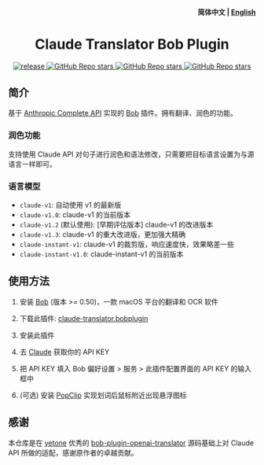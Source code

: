 <h4 align="right">
  <strong>简体中文</strong> | <a href="https://github.com/jtsang4/bob-plugin-claude-translator/blob/main/docs/README_EN.md">English</a>
</h4>

<div>
  <h1 align="center">Claude Translator Bob Plugin</h1>
  <p align="center">
    <a href="https://github.com/jtsang4/bob-plugin-claude-translator/releases" target="_blank">
        <img src="https://github.com/jtsang4/bob-plugin-claude-translator/actions/workflows/release.yaml/badge.svg" alt="release">
    </a>
    <a href="https://github.com/jtsang4/bob-plugin-claude-translator/releases">
        <img alt="GitHub Repo stars" src="https://img.shields.io/github/stars/jtsang4/bob-plugin-claude-translator?style=flat">
    </a>
    <a href="https://github.com/jtsang4/bob-plugin-claude-translator/releases">
        <img alt="GitHub Repo stars" src="https://img.shields.io/badge/claude-bob-orange?style=flat">
    </a>
    <a href="https://github.com/jtsang4/bob-plugin-claude-translator/releases">
        <img alt="GitHub Repo stars" src="https://img.shields.io/badge/langurage-JavaScript-brightgreen?style=flat&color=blue">
    </a>
  </p>
</div>

## 简介

基于 [Anthropic Complete API](https://console.anthropic.com/docs/api/reference) 实现的 [Bob](https://bobtranslate.com/) 插件。拥有翻译、润色的功能。

### 润色功能

支持使用 Claude API 对句子进行润色和语法修改，只需要把目标语言设置为与源语言一样即可。

### 语言模型

* `claude-v1`: 自动使用 v1 的最新版
* `claude-v1.0`: claude-v1 的当前版本
* `claude-v1.2` (默认使用): [早期评估版本] claude-v1 的改进版本
* `claude-v1.3`: claude-v1 的重大改进版，更加强大精确
* `claude-instant-v1`: claude-v1 的裁剪版，响应速度快，效果略差一些
* `claude-instant-v1.0`: claude-instant-v1 的当前版本

## 使用方法

1. 安装 [Bob](https://bobtranslate.com/guide/#%E5%AE%89%E8%A3%85) (版本 >= 0.50)，一款 macOS 平台的翻译和 OCR 软件

2. 下载此插件: [claude-translator.bobplugin](https://github.com/jtsang4/bob-plugin-claude-translator/releases/latest)

3. 安装此插件

4. 去 [Claude](https://console.anthropic.com/account/keys) 获取你的 API KEY

5. 把 API KEY 填入 Bob 偏好设置 > 服务 > 此插件配置界面的 API KEY 的输入框中

6. (可选) 安装 [PopClip](https://bobtranslate.com/guide/integration/popclip.html) 实现划词后鼠标附近出现悬浮图标

## 感谢

本仓库是在 [yetone](https://github.com/yetone) 优秀的 [bob-plugin-openai-translator](https://github.com/yetone/bob-plugin-openai-translator) 源码基础上对 Claude API 所做的适配，感谢原作者的卓越贡献。
